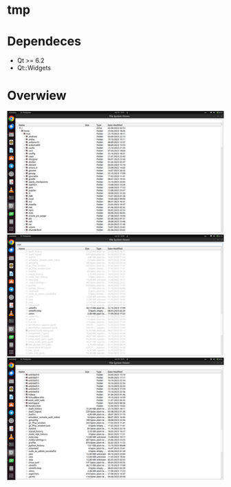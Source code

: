 # tmp

# Dependeces
* Qt >= 6.2
* Qt::Widgets
# Overwiew
![first](./other/first.png)
![second](./other/second.png)
![third](./other/third.png)

